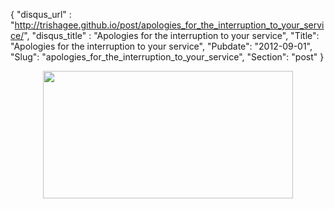 {
 "disqus_url" : "http://trishagee.github.io/post/apologies_for_the_interruption_to_your_service/",
 "disqus_title" : "Apologies for the interruption to your service",
 "Title": "Apologies for the interruption to your service",
 "Pubdate": "2012-09-01",
 "Slug": "apologies_for_the_interruption_to_your_service",
 "Section": "post"
}
<div class="separator" style="clear: both; text-align: center;"><a href="http://3.bp.blogspot.com/-j3efQU7JV7g/UEJWVBRS39I/AAAAAAAAK-I/eaVnudIts_I/s1600/TheEnd.png" imageanchor="1" style="margin-left: 1em; margin-right: 1em;"><img border="0" height="204" src="http://3.bp.blogspot.com/-j3efQU7JV7g/UEJWVBRS39I/AAAAAAAAK-I/eaVnudIts_I/s400/TheEnd.png" width="400" /></a></div><br />
